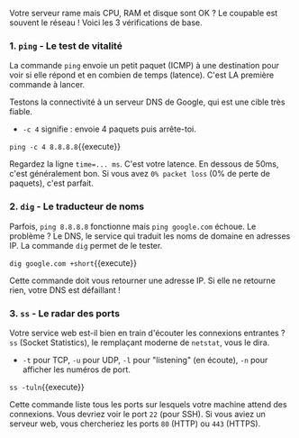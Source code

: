 Votre serveur rame mais CPU, RAM et disque sont OK ? Le coupable est souvent le réseau ! Voici les 3 vérifications de base.

### 1. `ping` - Le test de vitalité

La commande `ping` envoie un petit paquet (ICMP) à une destination pour voir si elle répond et en combien de temps (latence). C'est LA première commande à lancer.

Testons la connectivité à un serveur DNS de Google, qui est une cible très fiable.
- `-c 4` signifie : envoie 4 paquets puis arrête-toi.

`ping -c 4 8.8.8.8`{{execute}}

Regardez la ligne `time=... ms`. C'est votre latence. En dessous de 50ms, c'est généralement bon. Si vous avez `0% packet loss` (0% de perte de paquets), c'est parfait.

### 2. `dig` - Le traducteur de noms

Parfois, `ping 8.8.8.8` fonctionne mais `ping google.com` échoue. Le problème ? Le DNS, le service qui traduit les noms de domaine en adresses IP. La commande `dig` permet de le tester.

`dig google.com +short`{{execute}}

Cette commande doit vous retourner une adresse IP. Si elle ne retourne rien, votre DNS est défaillant !

### 3. `ss` - Le radar des ports

Votre service web est-il bien en train d'écouter les connexions entrantes ? `ss` (Socket Statistics), le remplaçant moderne de `netstat`, vous le dira.

- `-t` pour TCP, `-u` pour UDP, `-l` pour "listening" (en écoute), `-n` pour afficher les numéros de port.

`ss -tuln`{{execute}}

Cette commande liste tous les ports sur lesquels votre machine attend des connexions. Vous devriez voir le port `22` (pour SSH). Si vous aviez un serveur web, vous chercheriez les ports `80` (HTTP) ou `443` (HTTPS).